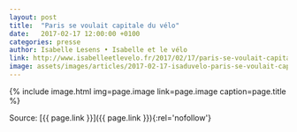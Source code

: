 ```yaml
---
layout: post
title:  "Paris se voulait capitale du vélo"
date:   2017-02-17 12:00:00 +0100
categories: presse
author: Isabelle Lesens • Isabelle et le vélo
link: http://www.isabelleetlevelo.fr/2017/02/17/paris-se-voulait-capitale-du-velo-paris-enselle/
image: assets/images/articles/2017-02-17-isaduvelo-paris-se-voulait-capitale-du-velo.jpg
---
```


{% include image.html
            img=page.image
            link=page.image
            caption=page.title
%}

Source: [{{ page.link }}]({{ page.link }}){:rel='nofollow'}
